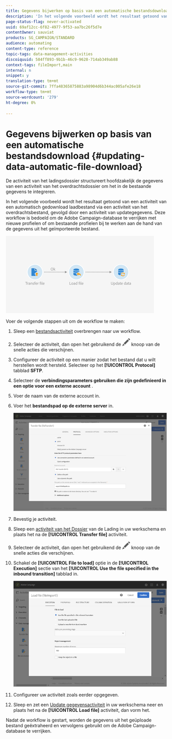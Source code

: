 ```yaml
---
title: Gegevens bijwerken op basis van een automatische bestandsdownload
description: 'In het volgende voorbeeld wordt het resultaat getoond van een activiteit van een automatisch gedownload laadbestand via een activiteit van het overdrachtsbestand, gevolgd door een activiteit van updategegevens. '
page-status-flag: never-activated
uuid: 69af12cc-6f82-4977-9f53-aa7bc26f5d7e
contentOwner: sauviat
products: SG_CAMPAIGN/STANDARD
audience: automating
content-type: reference
topic-tags: data-management-activities
discoiquuid: 584ff893-9b1b-46c9-9628-714ab349ab88
context-tags: fileImport,main
internal: n
snippet: y
translation-type: tm+mt
source-git-commit: 7ffa48365875883a98904d6b344ac005afe26e18
workflow-type: tm+mt
source-wordcount: '279'
ht-degree: 0%

---
```



# Gegevens bijwerken op basis van een automatische bestandsdownload {#updating-data-automatic-file-download}

De activiteit van het ladingsdossier structureert hoofdzakelijk de gegevens van een activiteit van het overdrachtsdossier om het in de bestaande gegevens te integreren.

In het volgende voorbeeld wordt het resultaat getoond van een activiteit van een automatisch gedownload laadbestand via een activiteit van het overdrachtsbestand, gevolgd door een activiteit van updategegevens. Deze workflow is bedoeld om de Adobe Campaign-database te verrijken met nieuwe profielen of om bestaande profielen bij te werken aan de hand van de gegevens uit het geïmporteerde bestand.

![](assets/load_file_workflow_ex1.png)

Voer de volgende stappen uit om de workflow te maken:

1. Sleep een [bestandsactiviteit](../../automating/using/transfer-file.md) overbrengen naar uw workflow.
1. Selecteer de activiteit, dan open het gebruikend de ![](assets/edit_darkgrey-24px.png) knoop van de snelle acties die verschijnen.
1. Configureer de activiteit op een manier zodat het bestand dat u wilt herstellen wordt hersteld. Selecteer op het **[!UICONTROL Protocol]** tabblad **SFTP**.
1. Selecteer de **verbindingsparameters gebruiken die zijn gedefinieerd in een optie voor een externe account** .
1. Voer de naam van de externe account in.
1. Voer het **bestandspad op de externe server** in.

   ![](assets/wkf_file_transfer_07.png)

1. Bevestig je activiteit.
1. Sleep een [activiteit van het Dossier](../../automating/using/load-file.md) van de Lading in uw werkschema en plaats het na de **[!UICONTROL Transfer file]** activiteit.
1. Selecteer de activiteit, dan open het gebruikend de ![](assets/edit_darkgrey-24px.png) knoop van de snelle acties die verschijnen.
1. Schakel de **[!UICONTROL File to load]** optie in de **[!UICONTROL Execution]** sectie van het **[!UICONTROL Use the file specified in the inbound transition]** tabblad in.

   ![](assets/wkf_file_loading8.png)

1. Configureer uw activiteit zoals eerder opgegeven.
1. Sleep en zet een [Update gegevensactiviteit](../../automating/using/update-data.md) in uw werkschema neer en plaats het na de **[!UICONTROL Load file]** activiteit, dan vorm het.

Nadat de workflow is gestart, worden de gegevens uit het geüploade bestand geëxtraheerd en vervolgens gebruikt om de Adobe Campaign-database te verrijken.
